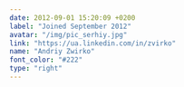 ```yaml
---
date: 2012-09-01 15:20:09 +0200
label: "Joined September 2012"
avatar: "/img/pic_serhiy.jpg"
link: "https://ua.linkedin.com/in/zvirko"
name: "Andriy Zwirko"
font_color: "#222"
type: "right"
---
```

